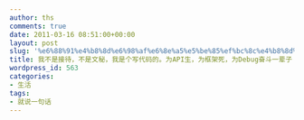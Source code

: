 ```yaml
---
author: ths
comments: true
date: 2011-03-16 08:51:00+00:00
layout: post
slug: '%e6%88%91%e4%b8%8d%e6%98%af%e6%8e%a5%e5%be%85%ef%bc%8c%e4%b8%8d%e6%98%af%e6%96%87%e7%a7%98%ef%bc%8c%e6%88%91%e6%98%af%e4%b8%aa%e5%86%99%e4%bb%a3%e7%a0%81%e7%9a%84%e3%80%82%e4%b8%baapi%e7%94%9f'
title: 我不是接待，不是文秘，我是个写代码的。为API生，为框架死，为Debug奋斗一辈子！吃符号的亏，上大小写的当，最后死在需求上！就是这么一个活脱脱的杯具程序员。
wordpress_id: 563
categories:
- 生活
tags:
- 就说一句话
---
```




